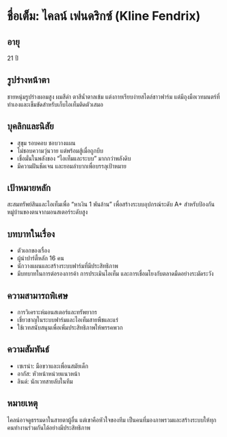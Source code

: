 # ชื่อเต็ม: ไคลน์ เฟนดริกซ์ (Kline Fendrix)

## อายุ
21 ปี

## รูปร่างหน้าตา
ชายหนุ่มรูปร่างผอมสูง ผมสีดำ ตาสีน้ำตาลเข้ม แต่งกายเรียบง่ายสไตล์ชาวฟาร์ม แต่มีถุงมือเวทมนตร์ที่ทำเองและเข็มขัดสำหรับเก็บไอเท็มติดตัวเสมอ

## บุคลิกและนิสัย
- สุขุม รอบคอบ ชอบวางแผน
- ไม่ชอบความวุ่นวาย แต่พร้อมสู้เมื่อถูกบีบ
- เชื่อมั่นในพลังของ “ไอเท็มและระบบ” มากกว่าพลังดิบ
- มีความฝันชัดเจน และยอมลำบากเพื่อบรรลุเป้าหมาย

## เป้าหมายหลัก
สะสมทรัพย์สินและไอเท็มเพื่อ “หาเงิน 1 พันล้าน” เพื่อสร้างระบบอุปกรณ์ระดับ A+ สำหรับป้องกันหมู่บ้านของตนจากมอนสเตอร์ระดับสูง

## บทบาทในเรื่อง
- ตัวเอกของเรื่อง  
- ผู้นำปาร์ตี้หลัก 16 คน  
- นักวางแผนและสร้างระบบฟาร์มที่มีประสิทธิภาพ  
- มีบทบาทในการต่อรองการค้า การประเมินไอเท็ม และการเชื่อมโยงกับตลาดมืดอย่างระมัดระวัง

## ความสามารถพิเศษ
- การวิเคราะห์มอนสเตอร์และทรัพยากร
- เชี่ยวชาญในระบบฟาร์มและไอเท็มสายพืชและแร่
- ใช้เวทสนับสนุนเพื่อเพิ่มประสิทธิภาพให้พรรคพวก

## ความสัมพันธ์
- เซเรน่า: มือขวาและเพื่อนสมัยเด็ก
- อากัส: หัวหน้าหน่วยแนวหน้า
- ลินด์: นักเวทสายลับในทีม

## หมายเหตุ
ไคลน์อาจดูธรรมดาในสายตาผู้อื่น แต่เขาคือหัวใจของทีม เป็นคนที่มองภาพรวมและสร้างระบบให้ทุกคนทำงานร่วมกันได้อย่างมีประสิทธิภาพ